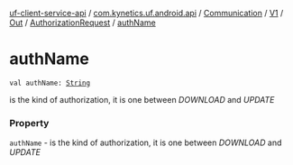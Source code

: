 [uf-client-service-api](../../../../../index.md) / [com.kynetics.uf.android.api](../../../../index.md) / [Communication](../../../index.md) / [V1](../../index.md) / [Out](../index.md) / [AuthorizationRequest](index.md) / [authName](./auth-name.md)

# authName

`val authName: `[`String`](https://kotlinlang.org/api/latest/jvm/stdlib/kotlin/-string/index.html)

is the kind of authorization, it is one between *DOWNLOAD* and *UPDATE*

### Property

`authName` - is the kind of authorization, it is one between *DOWNLOAD* and *UPDATE*